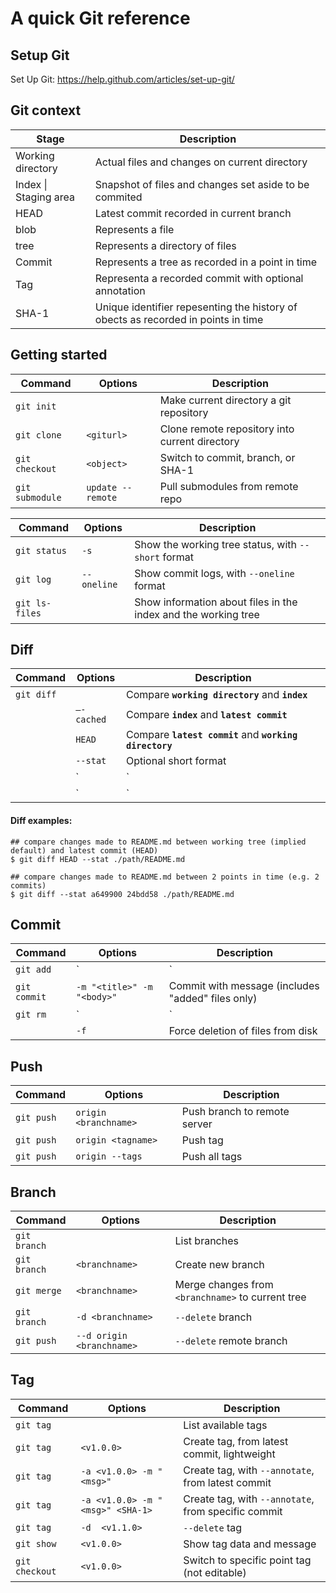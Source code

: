 
# A quick Git reference

## Setup Git

Set Up Git: https://help.github.com/articles/set-up-git/

## Git context

| Stage | Description |
|-------|-------------|
| Working directory | Actual files and changes on current directory |
| Index            \| Staging area | Snapshot of files and changes set aside to be commited |
| HEAD              | Latest commit recorded in current branch  |
| blob              | Represents a file  |
| tree              | Represents a directory of files |
| Commit            | Represents a tree as recorded in a point in time  |
| Tag               | Representa a recorded commit with optional annotation |
| SHA-1             | Unique identifier repesenting the history of obects as recorded in points in time |


## Getting started

| Command     | Options     | Description |
|-------------|-------------|---------------------------------------------------------|
| `git init`    |             | Make current directory a git repository |
| `git clone`   | `<giturl>`  | Clone remote repository into current directory |
| `git checkout`| `<object>`  | Switch to commit, branch, or SHA-1 |
| `git submodule` | `update --remote` | Pull submodules from remote repo |

| Command     | Options     | Description |
|-------------|-------------|---------------------------------------------------------|
| `git status`  | `-s`        | Show the working tree status, with `--short` format |
| `git log`     | `--oneline` | Show commit logs, with `--oneline` format |
| `git ls-files`|             | Show information about files in the index and the working tree |

## Diff

| Command     | Options     | Description |
|-------------|-------------|---------------------------------------------------------|
| `git diff`  |             | Compare **`working directory`** and **`index`** |
|             | `–-cached`  | Compare **`index`** and **`latest commit`** |
|             | `HEAD`      | Compare **`latest commit`** and **`working directory`** |
|             | `--stat`    | Optional short format |
|             | `<commit> <commit> | <branch> <branch>` | 2 points in time to compare |
|             | `<path> | <file>` | Make output relative to `<path>` or limit to `<file>` |

#### Diff examples:

```shell
## compare changes made to README.md between working tree (implied default) and latest commit (HEAD)
$ git diff HEAD --stat ./path/README.md

## compare changes made to README.md between 2 points in time (e.g. 2 commits)
$ git diff --stat a649900 24bdd58 ./path/README.md
```

## Commit

| Command     | Options     | Description |
|-------------|-------------|---------------------------------------------------------|
| `git add`         | `<file> | <path>`   |  Add files to staging area  |
| `git commit`      | `-m "<title>" -m "<body>"`  |  Commit with message (includes "added" files only) |
| `git rm`          | `<file> | <path>`   |  Remove files from the working tree and from the index |
|                   | `-f`                |  Force deletion of files from disk |

## Push

| Command     | Options     | Description |
|-------------|-------------|---------------------------------------------------------|
| `git push`         | `origin <branchname>`  |  Push branch to remote server  |
| `git push`         | `origin <tagname>`     |  Push tag  |
| `git push`         | `origin --tags`        |  Push all tags  |

## Branch

| Command     | Options     | Description |
|-------------|-------------|---------------------------------------------------------|
| `git branch`        |                   | List branches |
| `git branch`        | `<branchname>`    | Create new branch |
| `git merge`         | `<branchname>`    | Merge changes from `<branchname>` to current tree |
| `git branch`        | `-d <branchname>` | `--delete` branch |
| `git push`          | `--d origin <branchname>` | `--delete` remote branch |

## Tag

| Command     | Options     | Description |
|-------------|-------------|---------------------------------------------------------|
| `git tag`           |                   | List available tags |
| `git tag`           | `<v1.0.0>`        | Create tag, from latest commit, lightweight |
| `git tag`           | `-a <v1.0.0> -m "<msg>"` | Create tag, with `--annotate`, from latest commit |
| `git tag`           | `-a <v1.0.0> -m "<msg>" <SHA-1>` | Create tag, with `--annotate`, from specific commit |
| `git tag`           | `-d  <v1.1.0>`    | `--delete` tag |
| `git show`          | `<v1.0.0>`        | Show tag data and message |
| `git checkout`      | `<v1.0.0>`        | Switch to specific point tag (not editable) |


